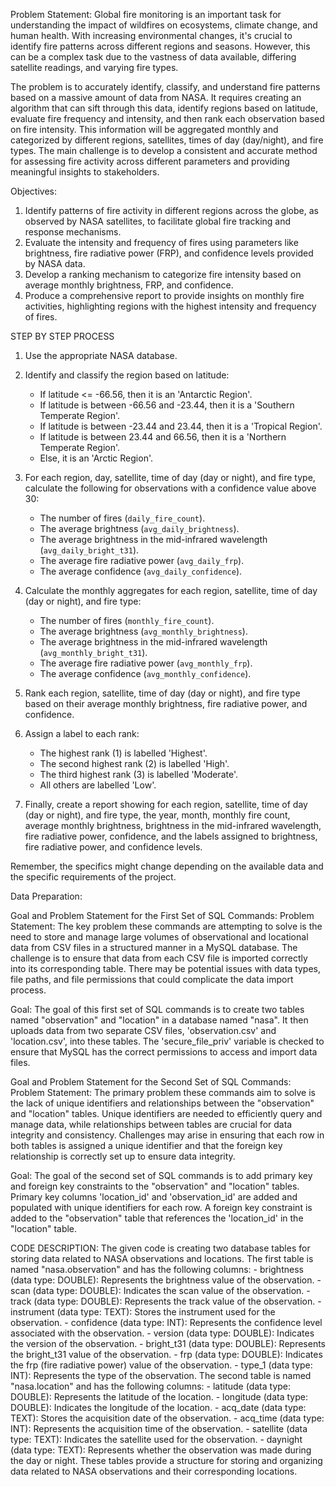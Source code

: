 Problem Statement:
Global fire monitoring is an important task for understanding the impact of wildfires on ecosystems, climate change, and human health. With increasing environmental changes, it's crucial to identify fire patterns across different regions and seasons. However, this can be a complex task due to the vastness of data available, differing satellite readings, and varying fire types.

The problem is to accurately identify, classify, and understand fire patterns based on a massive amount of data from NASA. It requires creating an algorithm that can sift through this data, identify regions based on latitude, evaluate fire frequency and intensity, and then rank each observation based on fire intensity. This information will be aggregated monthly and categorized by different regions, satellites, times of day (day/night), and fire types. The main challenge is to develop a consistent and accurate method for assessing fire activity across different parameters and providing meaningful insights to stakeholders.


Objectives:
1. Identify patterns of fire activity in different regions across the globe, as observed by NASA satellites, to facilitate global fire tracking and response mechanisms.
2. Evaluate the intensity and frequency of fires using parameters like brightness, fire radiative power (FRP), and confidence levels provided by NASA data.
3. Develop a ranking mechanism to categorize fire intensity based on average monthly brightness, FRP, and confidence.
4. Produce a comprehensive report to provide insights on monthly fire activities, highlighting regions with the highest intensity and frequency of fires.


STEP BY STEP PROCESS
1. Use the appropriate NASA database.

2. Identify and classify the region based on latitude:
   - If latitude <= -66.56, then it is an 'Antarctic Region'.
   - If latitude is between -66.56 and -23.44, then it is a 'Southern Temperate Region'.
   - If latitude is between -23.44 and 23.44, then it is a 'Tropical Region'.
   - If latitude is between 23.44 and 66.56, then it is a 'Northern Temperate Region'.
   - Else, it is an 'Arctic Region'.

3. For each region, day, satellite, time of day (day or night), and fire type, calculate the following for observations with a confidence value above 30:
   - The number of fires (`daily_fire_count`).
   - The average brightness (`avg_daily_brightness`).
   - The average brightness in the mid-infrared wavelength (`avg_daily_bright_t31`).
   - The average fire radiative power (`avg_daily_frp`).
   - The average confidence (`avg_daily_confidence`).

4. Calculate the monthly aggregates for each region, satellite, time of day (day or night), and fire type:
   - The number of fires (`monthly_fire_count`).
   - The average brightness (`avg_monthly_brightness`).
   - The average brightness in the mid-infrared wavelength (`avg_monthly_bright_t31`).
   - The average fire radiative power (`avg_monthly_frp`).
   - The average confidence (`avg_monthly_confidence`).

5. Rank each region, satellite, time of day (day or night), and fire type based on their average monthly brightness, fire radiative power, and confidence.

6. Assign a label to each rank:
   - The highest rank (1) is labelled 'Highest'.
   - The second highest rank (2) is labelled 'High'.
   - The third highest rank (3) is labelled 'Moderate'.
   - All others are labelled 'Low'.

7. Finally, create a report showing for each region, satellite, time of day (day or night), and fire type, the year, month, monthly fire count, average monthly brightness, brightness in the mid-infrared wavelength, fire radiative power, confidence, and the labels assigned to brightness, fire radiative power, and confidence levels.

Remember, the specifics might change depending on the available data and the specific requirements of the project.


Data Preparation:

Goal and Problem Statement for the First Set of SQL Commands:
Problem Statement: The key problem these commands are attempting to solve is the need to store and manage large volumes of observational and locational data from CSV files in a structured manner in a MySQL database. The challenge is to ensure that data from each CSV file is imported correctly into its corresponding table. There may be potential issues with data types, file paths, and file permissions that could complicate the data import process.

Goal: The goal of this first set of SQL commands is to create two tables named "observation" and "location" in a database named "nasa". It then uploads data from two separate CSV files, 'observation.csv' and 'location.csv', into these tables. The 'secure_file_priv' variable is checked to ensure that MySQL has the correct permissions to access and import data files.

Goal and Problem Statement for the Second Set of SQL Commands:
Problem Statement: The primary problem these commands aim to solve is the lack of unique identifiers and relationships between the "observation" and "location" tables. Unique identifiers are needed to efficiently query and manage data, while relationships between tables are crucial for data integrity and consistency. Challenges may arise in ensuring that each row in both tables is assigned a unique identifier and that the foreign key relationship is correctly set up to ensure data integrity.

Goal: The goal of the second set of SQL commands is to add primary key and foreign key constraints to the "observation" and "location" tables. Primary key columns 'location_id' and 'observation_id' are added and populated with unique identifiers for each row. A foreign key constraint is added to the "observation" table that references the 'location_id' in the "location" table.

CODE DESCRIPTION:
The given code is creating two database tables for storing data related to NASA observations and locations.
The first table is named "nasa.observation" and has the following columns:
       - brightness (data type: DOUBLE): Represents the brightness value of the observation.
       - scan (data type: DOUBLE): Indicates the scan value of the observation.
       - track (data type: DOUBLE): Represents the track value of the observation.
       - instrument (data type: TEXT): Stores the instrument used for the observation.
       - confidence (data type: INT): Represents the confidence level associated with the observation.
       - version (data type: DOUBLE): Indicates the version of the observation.
       - bright_t31 (data type: DOUBLE): Represents the bright_t31 value of the observation.
       - frp (data type: DOUBLE): Indicates the frp (fire radiative power) value of the observation.
       - type_1 (data type: INT): Represents the type of the observation.
The second table is named "nasa.location" and has the following columns:
       - latitude (data type: DOUBLE): Represents the latitude of the location.
       - longitude (data type: DOUBLE): Indicates the longitude of the location.
       - acq_date (data type: TEXT): Stores the acquisition date of the observation.
       - acq_time (data type: INT): Represents the acquisition time of the observation.
       - satellite (data type: TEXT): Indicates the satellite used for the observation.
       - daynight (data type: TEXT): Represents whether the observation was made during the day or night.
These tables provide a structure for storing and organizing data related to NASA observations and their corresponding locations.
